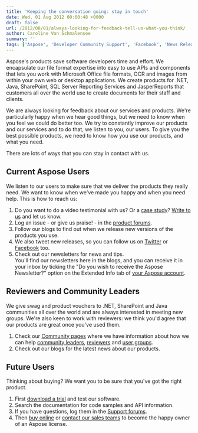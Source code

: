 ```yaml
---
title: 'Keeping the conversation going: stay in touch'
date: Wed, 01 Aug 2012 00:00:48 +0000
draft: false
url: /2012/08/01/always-looking-for-feedback-tell-us-what-you-think/
author: Caroline Von Schmalensee
summary: ''
tags: ['Aspose', 'Developer Community Support', 'Facebook', 'News Release', 'community', 'feedback', 'log in', 'twitter']
---
```


Aspose's products save software developers time and effort. We encapsulate our file format expertise into easy to use APIs and components that lets you work with Microsoft Office file formats, OCR and images from within your own web or desktop applications. We create products for .NET, Java, SharePoint, SQL Server Reporting Services and JasperReports that customers all over the world use to create documents for their staff and clients.

We are always looking for feedback about our services and products. We're particularly happy when we hear good things, but we need to know when you feel we could do better too. We try to constantly improve our products and our services and to do that, we listen to you, our users. To give you the best possible products, we need to know how you use our products, and what you need.

There are lots of ways that you can stay in contact with us.

## Current Aspose Users

We listen to our users to make sure that we deliver the products they really need. We want to know when we've made you happy and when you need help. This is how to reach us:

1.  Do you want to do a video testimonial with us? Or a [case study][1]? [Write to us][2] and let us know.
2.  Log an issue - or give us praise! - in the [product forums][3].
3.  Follow our blogs to find out when we release new versions of the products you use.
4.  We also tweet new releases, so you can follow us on [Twitter][4] or [Facebook][5] too.
5.  Check out our newsletters for news and tips.  
    You'll find our newsletters here in the blogs, and you can receive it in your inbox by ticking the "Do you wish to receive the Aspose Newsletter?" option on the Extended Info tab of [your Aspose account][6].

## Reviewers and Community Leaders

We give swag and product vouchers to .NET, SharePoint and Java communities all over the world and are always interested in meeting new groups. We're also keen to work with reviewers: we think you'd agree that our products are great once you've used them.

1.  Check our [Community pages][7] where we have information about how we can help [community leaders][8], [reviewers][9] and [user groups][10].
2.  Check out our blogs for the latest news about our products.

## Future Users

Thinking about buying? We want you to be sure that you've got the right product.

1.  First [download a trial][11] and test our software.
2.  Search the documentation for code samples and API information.
3.  If you have questions, log them in the [Support forums][12].
4.  Then [buy online][13] or [contact our sales teams][14] to become the happy owner of an Aspose license.




[1]: http://www.aspose.com/corporate/customers/case-studies.aspx
[2]: mailto:editors@aspose.com
[3]: http://www.aspose.com/community/forums/default.aspx
[4]: https://twitter.com/aspose
[5]: http://www.facebook.com/pages/Aspose/21217093093
[6]: https://forum.aspose.com/
[7]: http://www.aspose.com/corporate/community/default.aspx
[8]: http://www.aspose.com/corporate/community/nfr-licenses-for-community-leaders.aspx
[9]: http://www.aspose.com/corporate/community/nfr-licenses-for-reviewers.aspx
[10]: http://www.aspose.com/corporate/community/user-groups.aspx
[11]: http://www.aspose.com/community/files/default.aspx
[12]: http://www.aspose.com/community/forums/default.aspx
[13]: http://www.aspose.com/purchase/order-online-step-1-of-8.aspx
[14]: https://purchase.aspose.com/temporary-license



